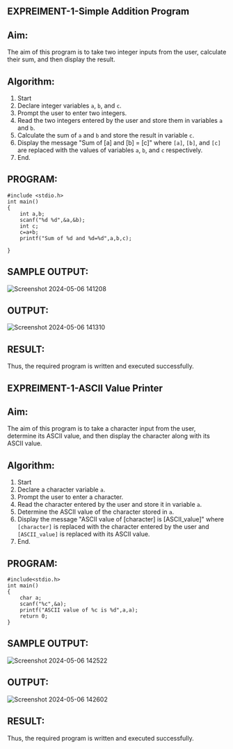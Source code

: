 ## EXPREIMENT-1-Simple Addition Program


## Aim: 
The aim of this program is to take two integer inputs from the user, calculate their sum, and then display the result.

## Algorithm:
1. Start
2. Declare integer variables `a`, `b`, and `c`.
3. Prompt the user to enter two integers.
4. Read the two integers entered by the user and store them in variables `a` and `b`.
5. Calculate the sum of `a` and `b` and store the result in variable `c`.
6. Display the message "Sum of [a] and [b] = [c]" where `[a]`, `[b]`, and `[c]` are replaced with the values of variables `a`, `b`, and `c` respectively.
7. End.

## PROGRAM:
```
#include <stdio.h>
int main()
{
    int a,b;
    scanf("%d %d",&a,&b);
    int c;
    c=a+b;
    printf("Sum of %d and %d=%d",a,b,c);
    
}
```
## SAMPLE OUTPUT:
![Screenshot 2024-05-06 141208](https://github.com/DurgaV240106/c-program-/assets/144870878/815cb94d-e43d-40ab-a397-2fe6aa099a87)

## OUTPUT:
![Screenshot 2024-05-06 141310](https://github.com/DurgaV240106/c-program-/assets/144870878/fd9554ab-2ce6-4a56-8b4d-dce7331e7c0d)

## RESULT:
Thus, the required program is written and executed successfully.


## EXPREIMENT-1-ASCII Value Printer

## Aim: 
The aim of this program is to take a character input from the user, determine its ASCII value, and then display the character along with its ASCII value.

## Algorithm:
1. Start
2. Declare a character variable `a`.
3. Prompt the user to enter a character.
4. Read the character entered by the user and store it in variable `a`.
5. Determine the ASCII value of the character stored in `a`.
6. Display the message "ASCII value of [character] is [ASCII_value]" where `[character]` is replaced with the character entered by the user and `[ASCII_value]` is replaced with its ASCII value.
7. End.

## PROGRAM:
```
#include<stdio.h>
int main()
{
    char a;
    scanf("%c",&a);
    printf("ASCII value of %c is %d",a,a);
    return 0;
}
```
## SAMPLE OUTPUT:

![Screenshot 2024-05-06 142522](https://github.com/DurgaV240106/c-program-/assets/144870878/bf573ce3-7dd2-4296-a371-c0e69c6f99fb)

## OUTPUT:
![Screenshot 2024-05-06 142602](https://github.com/DurgaV240106/c-program-/assets/144870878/2b6be6da-efde-4e11-abb5-81d45b769bd6)

## RESULT:
Thus, the required program is written and executed successfully.
